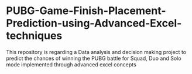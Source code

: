 # PUBG-Game-Finish-Placement-Prediction-using-Advanced-Excel-techniques
This repository is regarding a Data analysis and decision making project to predict the chances of winning the PUBG battle for Squad, Duo and Solo mode implemented through advanced excel concepts
